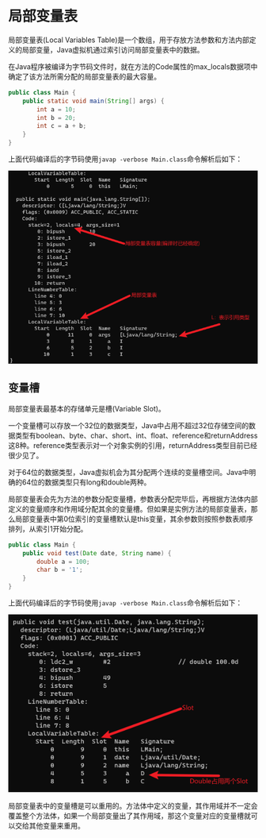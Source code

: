 # 局部变量表

局部变量表(Local Variables Table)是一个数组，用于存放方法参数和方法内部定义的局部变量，Java虚拟机通过索引访问局部变量表中的数据。

在Java程序被编译为字节码文件时，就在方法的Code属性的max_locals数据项中确定了该方法所需分配的局部变量表的最大容量。

```java
public class Main {
    public static void main(String[] args) {
        int a = 10;
        int b = 20;
        int c = a + b;
    }
}
```

上面代码编译后的字节码使用`javap -verbose Main.class`命令解析后如下：

![](../../img/local_var_1.png)

## 变量槽

局部变量表最基本的存储单元是槽(Variable Slot)。

一个变量槽可以存放一个32位的数据类型，Java中占用不超过32位存储空间的数据类型有boolean、byte、char、short、int、float、reference和returnAddress这8种。reference类型表示对一个对象实例的引用，returnAddress类型目前已经很少见了。

对于64位的数据类型，Java虚拟机会为其分配两个连续的变量槽空间。Java中明确的64位的数据类型只有long和double两种。

局部变量表会先为方法的参数分配变量槽，参数表分配完毕后，再根据方法体内部定义的变量顺序和作用域分配其余的变量槽。但如果是实例方法的局部变量表，那么局部变量表中第0位索引的变量槽默认是this变量，其余参数则按照参数表顺序排列，从索引1开始分配。

```java
public class Main {
    public void test(Date date, String name) {
        double a = 100;
        char b = '1';
    }
}
```

上面代码编译后的字节码使用`javap -verbose Main.class`命令解析后如下：

![](../../img/local_var_slot.png)

局部变量表中的变量槽是可以重用的。方法体中定义的变量，其作用域并不一定会覆盖整个方法体，如果一个局部变量出了其作用域，那这个变量对应的变量槽就可以交给其他变量来重用。
